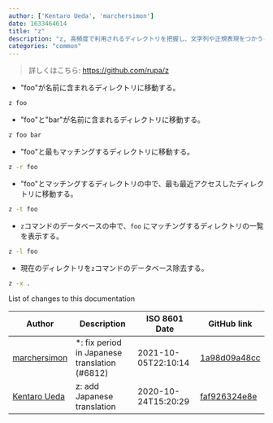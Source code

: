 ```yaml
---
author: ['Kentaro Ueda', 'marchersimon']
date: 1633464614
title: "z"
description: "z, 高頻度で利用されるディレクトリを把握し、文字列や正規表現をつかうことでスムーズに移動できるようにします。"
categories: "common"
---
```

> 詳しくはこちら: <https://github.com/rupa/z>

- "foo"が名前に含まれるディレクトリに移動する。

```bash
z foo
```

- "foo"と"bar"が名前に含まれるディレクトリに移動する。

```bash
z foo bar
```

- "foo"と最もマッチングするディレクトリに移動する。

```bash
z -r foo
```

- "foo"とマッチングするディレクトリの中で、最も最近アクセスしたディレクトリに移動する。

```bash
z -t foo
```

- `z`コマンドのデータベースの中で、`foo` にマッチングするディレクトリの一覧を表示する。

```bash
z -l foo
```

- 現在のディレクトリを`z`コマンドのデータベース除去する。

```bash
z -x .
```
List of changes to this documentation


Author | Description | ISO 8601 Date | GitHub link
------|-----|-----|-----
[marchersimon](mailto:50295997+marchersimon@users.noreply.github.com) | *: fix period in Japanese translation (#6812) | 2021-10-05T22:10:14 | [1a98d09a48cc](https://github.com/tldr-pages/tldr/commit/1a98d09a48ccebe878f44c0afe6f0f89e1ac3518)
[Kentaro Ueda](mailto:kentaro.ueda.kentaro@gmail.com) | z: add Japanese translation | 2020-10-24T15:20:29 | [faf926324e8e](https://github.com/tldr-pages/tldr/commit/faf926324e8ec23d830da976e5ea3b2d0a8e42fd)

